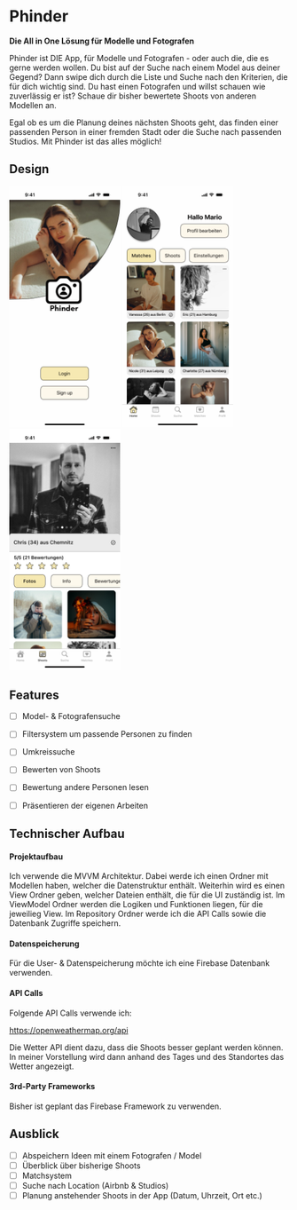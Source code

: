 # Phinder

**Die All in One Lösung für Modelle und Fotografen**


Phinder ist DIE App, für Modelle und Fotografen - oder auch die, die es gerne werden wollen. Du bist auf der Suche nach einem Model aus deiner Gegend? Dann swipe dich durch die Liste und Suche nach den Kriterien, die für dich wichtig sind. 
Du hast einen Fotografen und willst schauen wie zuverlässig er ist? Schaue dir bisher bewertete Shoots von anderen Modellen an. 

Egal ob es um die Planung deines nächsten Shoots geht, das finden einer passenden Person in einer fremden Stadt oder die Suche nach passenden Studios. 
Mit Phinder ist das alles möglich!

## Design
<p>
  <img src="./img/Login.png" width="200">
  <img src="./img/Homescreen.png" width="200">
  <img src="./img/Profil_des_Fotografen.png" width="200">
</p>


## Features

- [ ] Model- & Fotografensuche
- [ ] Filtersystem um passende Personen zu finden
- [ ] Umkreissuche
- [ ] Bewerten von Shoots
- [ ] Bewertung andere Personen lesen
- [ ] Präsentieren der eigenen Arbeiten



## Technischer Aufbau

#### Projektaufbau

Ich verwende die MVVM Architektur. 
Dabei werde ich einen Ordner mit Modellen haben, welcher die Datenstruktur enthält.
Weiterhin wird es einen View Ordner geben, welcher Dateien enthält, die für die UI zuständig ist. 
Im ViewModel Ordner werden die Logiken und Funktionen liegen, für die jeweilieg View.
Im Repository Ordner werde ich die API Calls sowie die Datenbank Zugriffe speichern.



#### Datenspeicherung

Für die User- & Datenspeicherung möchte ich eine Firebase Datenbank verwenden. 



#### API Calls

Folgende API Calls verwende ich:

https://openweathermap.org/api

Die Wetter API dient dazu, dass die Shoots besser geplant werden können. In meiner Vorstellung wird dann anhand des Tages und des Standortes das Wetter angezeigt.



#### 3rd-Party Frameworks

Bisher ist geplant das Firebase Framework zu verwenden.



## Ausblick

- [ ] Abspeichern Ideen mit einem Fotografen / Model
- [ ] Überblick über bisherige Shoots
- [ ] Matchsystem
- [ ] Suche nach Location (Airbnb & Studios)
- [ ] Planung anstehender Shoots in der App (Datum, Uhrzeit, Ort etc.)
